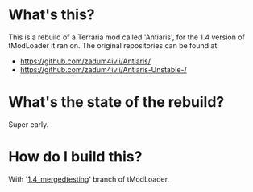 # What's this?
This is a rebuild of a Terraria mod called 'Antiaris', for the 1.4 version of tModLoader it ran on.
The original repositories can be found at:
- https://github.com/zadum4ivii/Antiaris/
- https://github.com/zadum4ivii/Antiaris-Unstable-/

# What's the state of the rebuild?
Super early.

# How do I build this?
With '[1.4_mergedtesting](https://github.com/tModLoader/tModLoader/tree/1.4_mergedtesting)' branch of tModLoader.
